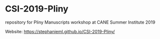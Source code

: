 # CSI-2019-Pliny
repository for Pliny Manuscripts workshop at CANE Summer Institute 2019

Website: https://stephanieml.github.io/CSI-2019-Pliny/ 
